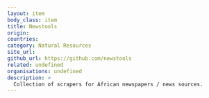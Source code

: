 ```yaml
---
layout: item
body_class: item
title: Newstools
origin: 
countries: 
category: Natural Resources
site_url: 
github_url: https://github.com/newstools
related: undefined
organisations: undefined
description: >
  Collection of scrapers for African newspapers / news sources.
---
```

